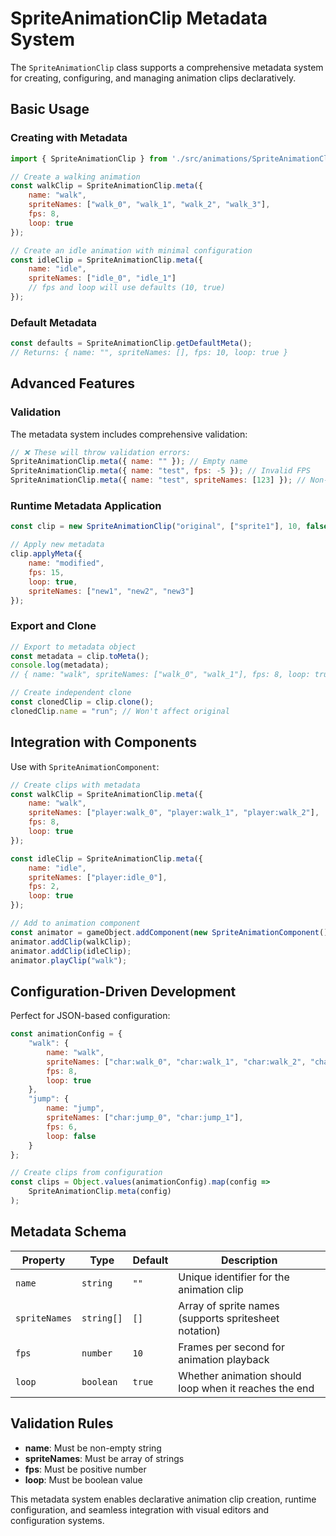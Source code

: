 # SpriteAnimationClip Metadata System

The `SpriteAnimationClip` class supports a comprehensive metadata system for creating, configuring, and managing animation clips declaratively.

## Basic Usage

### Creating with Metadata
```javascript
import { SpriteAnimationClip } from './src/animations/SpriteAnimationClip.js';

// Create a walking animation
const walkClip = SpriteAnimationClip.meta({
    name: "walk",
    spriteNames: ["walk_0", "walk_1", "walk_2", "walk_3"],
    fps: 8,
    loop: true
});

// Create an idle animation with minimal configuration
const idleClip = SpriteAnimationClip.meta({
    name: "idle",
    spriteNames: ["idle_0", "idle_1"]
    // fps and loop will use defaults (10, true)
});
```

### Default Metadata
```javascript
const defaults = SpriteAnimationClip.getDefaultMeta();
// Returns: { name: "", spriteNames: [], fps: 10, loop: true }
```

## Advanced Features

### Validation
The metadata system includes comprehensive validation:
```javascript
// ❌ These will throw validation errors:
SpriteAnimationClip.meta({ name: "" }); // Empty name
SpriteAnimationClip.meta({ name: "test", fps: -5 }); // Invalid FPS
SpriteAnimationClip.meta({ name: "test", spriteNames: [123] }); // Non-string sprite names
```

### Runtime Metadata Application
```javascript
const clip = new SpriteAnimationClip("original", ["sprite1"], 10, false);

// Apply new metadata
clip.applyMeta({
    name: "modified",
    fps: 15,
    loop: true,
    spriteNames: ["new1", "new2", "new3"]
});
```

### Export and Clone
```javascript
// Export to metadata object
const metadata = clip.toMeta();
console.log(metadata);
// { name: "walk", spriteNames: ["walk_0", "walk_1"], fps: 8, loop: true }

// Create independent clone
const clonedClip = clip.clone();
clonedClip.name = "run"; // Won't affect original
```

## Integration with Components

Use with `SpriteAnimationComponent`:
```javascript
// Create clips with metadata
const walkClip = SpriteAnimationClip.meta({
    name: "walk",
    spriteNames: ["player:walk_0", "player:walk_1", "player:walk_2"],
    fps: 8,
    loop: true
});

const idleClip = SpriteAnimationClip.meta({
    name: "idle", 
    spriteNames: ["player:idle_0"],
    fps: 2,
    loop: true
});

// Add to animation component
const animator = gameObject.addComponent(new SpriteAnimationComponent());
animator.addClip(walkClip);
animator.addClip(idleClip);
animator.playClip("walk");
```

## Configuration-Driven Development

Perfect for JSON-based configuration:
```javascript
const animationConfig = {
    "walk": {
        name: "walk",
        spriteNames: ["char:walk_0", "char:walk_1", "char:walk_2", "char:walk_3"],
        fps: 8,
        loop: true
    },
    "jump": {
        name: "jump",
        spriteNames: ["char:jump_0", "char:jump_1"],
        fps: 6,
        loop: false
    }
};

// Create clips from configuration
const clips = Object.values(animationConfig).map(config => 
    SpriteAnimationClip.meta(config)
);
```

## Metadata Schema

| Property | Type | Default | Description |
|----------|------|---------|-------------|
| `name` | `string` | `""` | Unique identifier for the animation clip |
| `spriteNames` | `string[]` | `[]` | Array of sprite names (supports spritesheet notation) |
| `fps` | `number` | `10` | Frames per second for animation playback |
| `loop` | `boolean` | `true` | Whether animation should loop when it reaches the end |

## Validation Rules

- **name**: Must be non-empty string
- **spriteNames**: Must be array of strings
- **fps**: Must be positive number
- **loop**: Must be boolean value

This metadata system enables declarative animation clip creation, runtime configuration, and seamless integration with visual editors and configuration systems.
